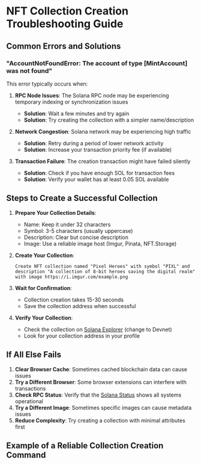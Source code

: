 # NFT Collection Creation Troubleshooting Guide

## Common Errors and Solutions

### "AccountNotFoundError: The account of type [MintAccount] was not found"

This error typically occurs when:

1. **RPC Node Issues**: The Solana RPC node may be experiencing temporary indexing or synchronization issues
   - **Solution**: Wait a few minutes and try again
   - **Solution**: Try creating the collection with a simpler name/description

2. **Network Congestion**: Solana network may be experiencing high traffic
   - **Solution**: Retry during a period of lower network activity
   - **Solution**: Increase your transaction priority fee (if available)

3. **Transaction Failure**: The creation transaction might have failed silently
   - **Solution**: Check if you have enough SOL for transaction fees
   - **Solution**: Verify your wallet has at least 0.05 SOL available

## Steps to Create a Successful Collection

1. **Prepare Your Collection Details**:
   - Name: Keep it under 32 characters
   - Symbol: 3-5 characters (usually uppercase)
   - Description: Clear but concise description
   - Image: Use a reliable image host (Imgur, Pinata, NFT.Storage)

2. **Create Your Collection**:
   ```
   Create NFT collection named "Pixel Heroes" with symbol "PIXL" and description "A collection of 8-bit heroes saving the digital realm" with image https://i.imgur.com/example.png
   ```

3. **Wait for Confirmation**:
   - Collection creation takes 15-30 seconds
   - Save the collection address when successful

4. **Verify Your Collection**:
   - Check the collection on [Solana Explorer](https://explorer.solana.com/) (change to Devnet)
   - Look for your collection address in your profile

## If All Else Fails

1. **Clear Browser Cache**: Sometimes cached blockchain data can cause issues
2. **Try a Different Browser**: Some browser extensions can interfere with transactions
3. **Check RPC Status**: Verify that the [Solana Status](https://status.solana.com/) shows all systems operational
4. **Try a Different Image**: Sometimes specific images can cause metadata issues
5. **Reduce Complexity**: Try creating a collection with minimal attributes first

## Example of a Reliable Collection Creation Command

